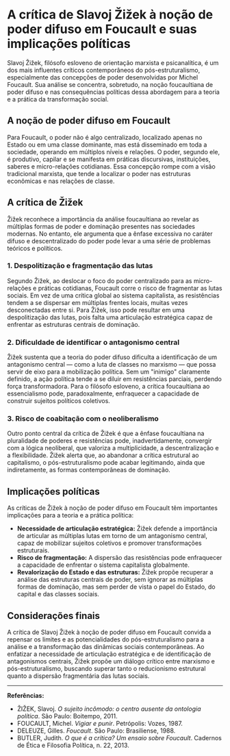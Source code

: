 # A crítica de Slavoj Žižek à noção de poder difuso em Foucault e suas implicações políticas

Slavoj Žižek, filósofo esloveno de orientação marxista e psicanalítica, é um dos mais influentes críticos contemporâneos do pós-estruturalismo, especialmente das concepções de poder desenvolvidas por Michel Foucault. Sua análise se concentra, sobretudo, na noção foucaultiana de poder difuso e nas consequências políticas dessa abordagem para a teoria e a prática da transformação social.

## A noção de poder difuso em Foucault

Para Foucault, o poder não é algo centralizado, localizado apenas no Estado ou em uma classe dominante, mas está disseminado em toda a sociedade, operando em múltiplos níveis e relações. O poder, segundo ele, é produtivo, capilar e se manifesta em práticas discursivas, instituições, saberes e micro-relações cotidianas. Essa concepção rompe com a visão tradicional marxista, que tende a localizar o poder nas estruturas econômicas e nas relações de classe.

## A crítica de Žižek

Žižek reconhece a importância da análise foucaultiana ao revelar as múltiplas formas de poder e dominação presentes nas sociedades modernas. No entanto, ele argumenta que a ênfase excessiva no caráter difuso e descentralizado do poder pode levar a uma série de problemas teóricos e políticos.

### 1. **Despolitização e fragmentação das lutas**

Segundo Žižek, ao deslocar o foco do poder centralizado para as micro-relações e práticas cotidianas, Foucault corre o risco de fragmentar as lutas sociais. Em vez de uma crítica global ao sistema capitalista, as resistências tendem a se dispersar em múltiplas frentes locais, muitas vezes desconectadas entre si. Para Žižek, isso pode resultar em uma despolitização das lutas, pois falta uma articulação estratégica capaz de enfrentar as estruturas centrais de dominação.

### 2. **Dificuldade de identificar o antagonismo central**

Žižek sustenta que a teoria do poder difuso dificulta a identificação de um antagonismo central — como a luta de classes no marxismo — que possa servir de eixo para a mobilização política. Sem um "inimigo" claramente definido, a ação política tende a se diluir em resistências parciais, perdendo força transformadora. Para o filósofo esloveno, a crítica foucaultiana ao essencialismo pode, paradoxalmente, enfraquecer a capacidade de construir sujeitos políticos coletivos.

### 3. **Risco de coabitação com o neoliberalismo**

Outro ponto central da crítica de Žižek é que a ênfase foucaultiana na pluralidade de poderes e resistências pode, inadvertidamente, convergir com a lógica neoliberal, que valoriza a multiplicidade, a descentralização e a flexibilidade. Žižek alerta que, ao abandonar a crítica estrutural ao capitalismo, o pós-estruturalismo pode acabar legitimando, ainda que indiretamente, as formas contemporâneas de dominação.

## Implicações políticas

As críticas de Žižek à noção de poder difuso em Foucault têm importantes implicações para a teoria e a prática política:

- **Necessidade de articulação estratégica:** Žižek defende a importância de articular as múltiplas lutas em torno de um antagonismo central, capaz de mobilizar sujeitos coletivos e promover transformações estruturais.
- **Risco de fragmentação:** A dispersão das resistências pode enfraquecer a capacidade de enfrentar o sistema capitalista globalmente.
- **Revalorização do Estado e das estruturas:** Žižek propõe recuperar a análise das estruturas centrais de poder, sem ignorar as múltiplas formas de dominação, mas sem perder de vista o papel do Estado, do capital e das classes sociais.

## Considerações finais

A crítica de Slavoj Žižek à noção de poder difuso em Foucault convida a repensar os limites e as potencialidades do pós-estruturalismo para a análise e a transformação das dinâmicas sociais contemporâneas. Ao enfatizar a necessidade de articulação estratégica e de identificação de antagonismos centrais, Žižek propõe um diálogo crítico entre marxismo e pós-estruturalismo, buscando superar tanto o reducionismo estrutural quanto a dispersão fragmentária das lutas sociais.

---

**Referências:**

- ŽIŽEK, Slavoj. _O sujeito incômodo: o centro ausente da ontologia política_. São Paulo: Boitempo, 2011.
- FOUCAULT, Michel. _Vigiar e punir_. Petrópolis: Vozes, 1987.
- DELEUZE, Gilles. _Foucault_. São Paulo: Brasiliense, 1988.
- BUTLER, Judith. _O que é a crítica? Um ensaio sobre Foucault_. Cadernos de Ética e Filosofia Política, n. 22, 2013.